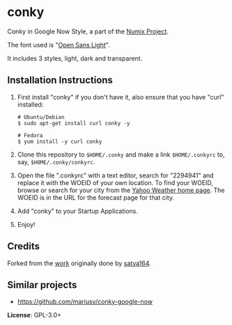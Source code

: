 # conky
Conky in Google Now Style, a part of the [Numix Project](https://numixproject.org/).

The font used is "[Open Sans Light](http://www.opensans.com/)".

It includes 3 styles, light, dark and transparent.

## Installation Instructions

1. First install "conky" if you don't have it, also ensure that you have "curl" installed:

       # Ubuntu/Debian
       $ sudo apt-get install curl conky -y

       # Fedora
       $ yum install -y curl conky
2. Clone this repository to `$HOME/.conky` and make a link `$HOME/.conkyrc` to, say, `$HOME/.conky/conkyrc`.
3. Open the file ".conkyrc" with a text editor, search for "2294941" and replace it with the WOEID of your own location.
To find your WOEID, browse or search for your city from the [Yahoo Weather home page](https://weather.yahoo.com/).
The WOEID is in the URL for the forecast page for that city.
4. Add "conky" to your Startup Applications.
5. Enjoy!

## Credits

Forked from the [work](http://satya164.deviantart.com/art/Conky-Google-Now-366545753) originally done by [satya164](http://satya164.deviantart.com/).

## Similar projects

- https://github.com/mariusv/conky-google-now

**License**: GPL-3.0+
